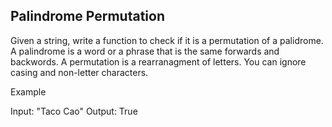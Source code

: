## Palindrome Permutation

Given a string, write a function to check if it is a permutation of a palidrome.
A palindrome is a word or a phrase that is the same forwards and backwords.  A permutation
is a rearranagment of letters.  You can ignore casing and non-letter characters.

Example

Input: "Taco Cao"
Output: True